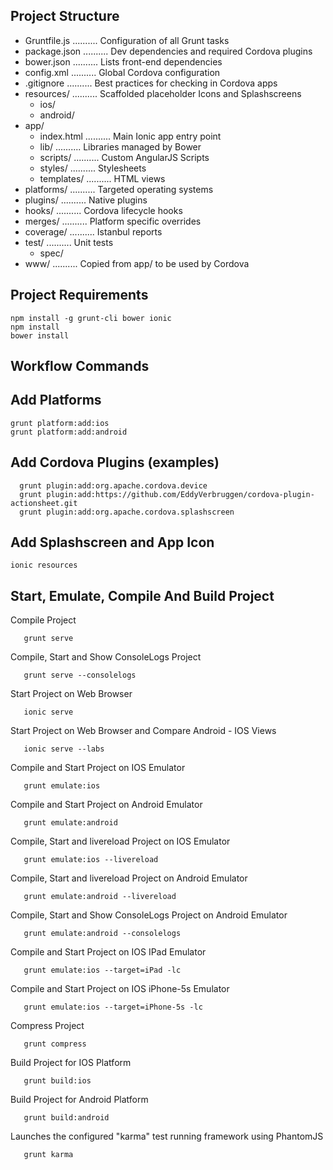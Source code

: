 ## Project Structure
  * Gruntfile.js   ..........           Configuration of all Grunt tasks
  * package.json   ..........           Dev dependencies and required Cordova plugins
  * bower.json     ..........           Lists front-end dependencies
  * config.xml     ..........           Global Cordova configuration
  * .gitignore     ..........           Best practices for checking in Cordova apps
  * resources/     ..........           Scaffolded placeholder Icons and Splashscreens
    * ios/
    * android/
  * app/
    * index.html   ..........           Main Ionic app entry point
    * lib/         ..........           Libraries managed by Bower
    * scripts/     ..........           Custom AngularJS Scripts
    * styles/      ..........           Stylesheets
    * templates/   ..........           HTML views
  * platforms/     ..........           Targeted operating systems
  * plugins/       ..........           Native plugins
  * hooks/         ..........           Cordova lifecycle hooks
  * merges/        ..........           Platform specific overrides
  * coverage/      ..........           Istanbul reports
  * test/          ..........           Unit tests
    * spec/
  * www/           ..........          Copied from app/ to be used by Cordova

## Project Requirements
  ``` 
  npm install -g grunt-cli bower ionic
  npm install
  bower install
  ```

## Workflow Commands
   __Add Platforms__
   -----------------
   
    grunt platform:add:ios
    grunt platform:add:android
   
  __Add Cordova Plugins (examples)__
  ----------------------------------
  ```
    grunt plugin:add:org.apache.cordova.device
    grunt plugin:add:https://github.com/EddyVerbruggen/cordova-plugin-actionsheet.git
    grunt plugin:add:org.apache.cordova.splashscreen
   ```
  __Add Splashscreen and App Icon__
  ---------------------------------
   
    ionic resources
  
  __Start, Emulate, Compile And Build Project__
  ---------------------------------------------
  Compile Project
  ```
     grunt serve
  ```
  
  Compile, Start and Show ConsoleLogs Project
  ```
     grunt serve --consolelogs
  ```
  
  Start Project on Web Browser
  ```
     ionic serve
  ```
  
  Start Project on Web Browser and Compare Android - IOS Views
  ```
     ionic serve --labs
  ```
  
  Compile and Start Project on IOS Emulator
  ```
     grunt emulate:ios
  ```
  
  Compile and Start Project on Android Emulator
  ```
     grunt emulate:android
  ```
  
  Compile, Start and livereload Project on IOS Emulator
  ```
     grunt emulate:ios --livereload
  ```
  
  Compile, Start and livereload Project on Android Emulator
  ```
     grunt emulate:android --livereload
  ```
  
  Compile, Start and Show ConsoleLogs Project on Android Emulator
  ```
     grunt emulate:android --consolelogs
  ```
  
  Compile and Start Project on IOS IPad Emulator
  ```
     grunt emulate:ios --target=iPad -lc
  ```
  
  Compile and Start Project on IOS iPhone-5s Emulator
  ```
     grunt emulate:ios --target=iPhone-5s -lc
  ```
  
  Compress Project
  ```
     grunt compress
  ```
  
  Build Project for IOS Platform
  ```
     grunt build:ios
  ```
  
  Build Project for Android Platform
  ```
     grunt build:android
  ```
  
  Launches the configured "karma" test running framework using PhantomJS
  ```
     grunt karma
  ```
